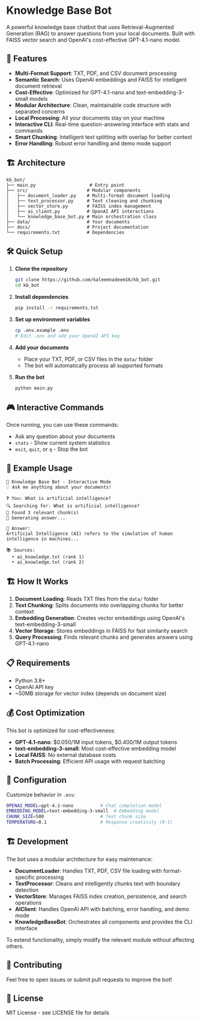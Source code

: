 # Knowledge Base Bot

A powerful knowledge base chatbot that uses Retrieval-Augmented Generation (RAG) to answer questions from your local documents. Built with FAISS vector search and OpenAI's cost-effective GPT-4.1-nano model.

## 🚀 Features

- **Multi-Format Support**: TXT, PDF, and CSV document processing
- **Semantic Search**: Uses OpenAI embeddings and FAISS for intelligent document retrieval
- **Cost-Effective**: Optimized for GPT-4.1-nano and text-embedding-3-small models
- **Modular Architecture**: Clean, maintainable code structure with separated concerns
- **Local Processing**: All your documents stay on your machine
- **Interactive CLI**: Real-time question-answering interface with stats and commands
- **Smart Chunking**: Intelligent text splitting with overlap for better context
- **Error Handling**: Robust error handling and demo mode support

## 🏗️ Architecture

```
kb_bot/
├── main.py                    # Entry point
├── src/                      # Modular components
│   ├── document_loader.py    # Multi-format document loading
│   ├── text_processor.py     # Text cleaning and chunking
│   ├── vector_store.py       # FAISS index management
│   ├── ai_client.py          # OpenAI API interactions
│   └── knowledge_base_bot.py # Main orchestration class
├── data/                     # Your documents
├── docs/                     # Project documentation
└── requirements.txt          # Dependencies
```

## 🛠️ Quick Setup

1. **Clone the repository**
   ```bash
   git clone https://github.com/kaleemnadeem16/kb_bot.git
   cd kb_bot
   ```

2. **Install dependencies**
   ```bash
   pip install -r requirements.txt
   ```

3. **Set up environment variables**
   ```bash
   cp .env.example .env
   # Edit .env and add your OpenAI API key
   ```

4. **Add your documents**
   - Place your TXT, PDF, or CSV files in the `data/` folder
   - The bot will automatically process all supported formats

5. **Run the bot**
   ```bash
   python main.py
   ```

## 🎮 Interactive Commands

Once running, you can use these commands:
- Ask any question about your documents
- `stats` - Show current system statistics
- `exit`, `quit`, or `q` - Stop the bot

## 💬 Example Usage

```
🤖 Knowledge Base Bot - Interactive Mode
💡 Ask me anything about your documents!

❓ You: What is artificial intelligence?
🔍 Searching for: What is artificial intelligence?
📄 Found 3 relevant chunk(s)
🤖 Generating answer...

💬 Answer:
Artificial Intelligence (AI) refers to the simulation of human intelligence in machines...

📚 Sources:
  • ai_knowledge.txt (rank 1)
  • ai_knowledge.txt (rank 2)
```

## 🏗️ How It Works

1. **Document Loading**: Reads TXT files from the `data/` folder
2. **Text Chunking**: Splits documents into overlapping chunks for better context
3. **Embedding Generation**: Creates vector embeddings using OpenAI's text-embedding-3-small
4. **Vector Storage**: Stores embeddings in FAISS for fast similarity search
5. **Query Processing**: Finds relevant chunks and generates answers using GPT-4.1-nano

## 📋 Requirements

- Python 3.8+
- OpenAI API key
- ~50MB storage for vector index (depends on document size)

## 💰 Cost Optimization

This bot is optimized for cost-effectiveness:
- **GPT-4.1-nano**: $0.050/1M input tokens, $0.400/1M output tokens
- **text-embedding-3-small**: Most cost-effective embedding model
- **Local FAISS**: No external database costs
- **Batch Processing**: Efficient API usage with request batching

## 🔧 Configuration

Customize behavior in `.env`:
```bash
OPENAI_MODEL=gpt-4.1-nano          # Chat completion model
EMBEDDING_MODEL=text-embedding-3-small  # Embedding model
CHUNK_SIZE=500                     # Text chunk size
TEMPERATURE=0.1                    # Response creativity (0-1)
```

## 🏗️ Development

The bot uses a modular architecture for easy maintenance:

- **DocumentLoader**: Handles TXT, PDF, CSV file loading with format-specific processing
- **TextProcessor**: Cleans and intelligently chunks text with boundary detection
- **VectorStore**: Manages FAISS index creation, persistence, and search operations
- **AIClient**: Handles OpenAI API with batching, error handling, and demo mode
- **KnowledgeBaseBot**: Orchestrates all components and provides the CLI interface

To extend functionality, simply modify the relevant module without affecting others.

## 🤝 Contributing

Feel free to open issues or submit pull requests to improve the bot!

## 📄 License

MIT License - see LICENSE file for details